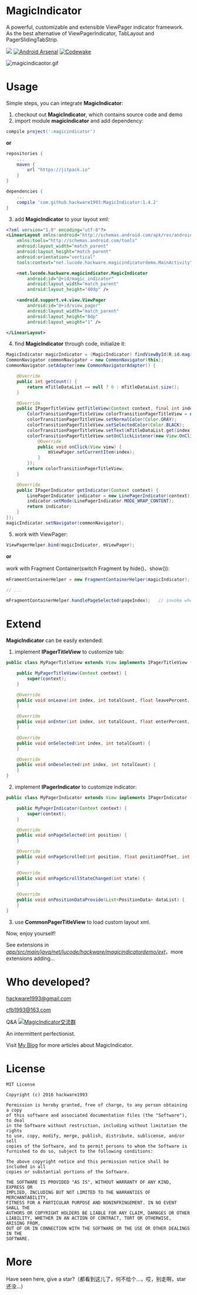 # MagicIndicator

A powerful, customizable and extensible ViewPager indicator framework. As the best alternative of ViewPagerIndicator, TabLayout and PagerSlidingTabStrip.

[![](https://jitpack.io/v/hackware1993/MagicIndicator.svg)](https://jitpack.io/#hackware1993/MagicIndicator)
[![Android Arsenal](https://img.shields.io/badge/Android%20Arsenal-MagicIndicator-green.svg?style=true)](https://android-arsenal.com/details/1/4252)
[![Codewake](https://www.codewake.com/badges/ask_question.svg)](https://www.codewake.com/p/magicindicator)

![magicindicaotor.gif](https://github.com/hackware1993/MagicIndicator/blob/master/magicindicator.gif)

# Usage

Simple steps, you can integrate **MagicIndicator**:

1. checkout out **MagicIndicator**, which contains source code and demo
2. import module **magicindicator** and add dependency:

  ```groovy
  compile project(':magicindicator')
  ```
  
  **or**
  
  ```groovy
  repositories {
      ...
      maven {
          url "https://jitpack.io"
      }
  }
  
  dependencies {
      ...
      compile 'com.github.hackware1993:MagicIndicator:1.4.2'
  }
  ```
  
3. add **MagicIndicator** to your layout xml:

  ```xml
  <?xml version="1.0" encoding="utf-8"?>
  <LinearLayout xmlns:android="http://schemas.android.com/apk/res/android"
      xmlns:tools="http://schemas.android.com/tools"
      android:layout_width="match_parent"
      android:layout_height="match_parent"
      android:orientation="vertical"
      tools:context="net.lucode.hackware.magicindicatordemo.MainActivity">
  
      <net.lucode.hackware.magicindicator.MagicIndicator
          android:id="@+id/magic_indicator"
          android:layout_width="match_parent"
          android:layout_height="40dp" />
  
      <android.support.v4.view.ViewPager
          android:id="@+id/view_pager"
          android:layout_width="match_parent"
          android:layout_height="0dp"
          android:layout_weight="1" />
  
  </LinearLayout>
  ```

4. find **MagicIndicator** through code, initialize it:

  ```java
  MagicIndicator magicIndicator = (MagicIndicator) findViewById(R.id.magic_indicator);
  CommonNavigator commonNavigator = new CommonNavigator(this);
  commonNavigator.setAdapter(new CommonNavigatorAdapter() {
  
      @Override
      public int getCount() {
          return mTitleDataList == null ? 0 : mTitleDataList.size();
      }
  
      @Override
      public IPagerTitleView getTitleView(Context context, final int index) {
          ColorTransitionPagerTitleView colorTransitionPagerTitleView = new ColorTransitionPagerTitleView(context);
          colorTransitionPagerTitleView.setNormalColor(Color.GRAY);
          colorTransitionPagerTitleView.setSelectedColor(Color.BLACK);
          colorTransitionPagerTitleView.setText(mTitleDataList.get(index));
          colorTransitionPagerTitleView.setOnClickListener(new View.OnClickListener() {
              @Override
              public void onClick(View view) {
                  mViewPager.setCurrentItem(index);
              }
          });
          return colorTransitionPagerTitleView;
      }
  
      @Override
      public IPagerIndicator getIndicator(Context context) {
          LinePagerIndicator indicator = new LinePagerIndicator(context);
          indicator.setMode(LinePagerIndicator.MODE_WRAP_CONTENT);
          return indicator;
      }
  });
  magicIndicator.setNavigator(commonNavigator);
  ```
  
5. work with ViewPager:

  ```java
  ViewPagerHelper.bind(magicIndicator, mViewPager);
  ```

  **or**
  
  work with Fragment Container(switch Fragment by hide()、show()):
  ```java
  mFramentContainerHelper = new FragmentContainerHelper(magicIndicator);
  
  // ...
  
  mFragmentContainerHelper.handlePageSelected(pageIndex);   // invoke when switch Fragment
  ```
  
# Extend

**MagicIndicator** can be easily extended:

1. implement **IPagerTitleView** to customize tab:

  ```java
  public class MyPagerTitleView extends View implements IPagerTitleView {
  
      public MyPagerTitleView(Context context) {
          super(context);
      }
  
      @Override
      public void onLeave(int index, int totalCount, float leavePercent, boolean leftToRight) {
      }
  
      @Override
      public void onEnter(int index, int totalCount, float enterPercent, boolean leftToRight) {
      }
  
      @Override
      public void onSelected(int index, int totalCount) {
      }
  
      @Override
      public void onDeselected(int index, int totalCount) {
      }
  }
  ```

2. implement **IPagerIndicator** to customize indicator:

  ```java
  public class MyPagerIndicator extends View implements IPagerIndicator {
  
      public MyPagerIndicator(Context context) {
          super(context);
      }
  
      @Override
      public void onPageSelected(int position) {
      }
  
      @Override
      public void onPageScrolled(int position, float positionOffset, int positionOffsetPixels) {
      }
  
      @Override
      public void onPageScrollStateChanged(int state) {
      }
  
      @Override
      public void onPositionDataProvide(List<PositionData> dataList) {
      }
  }
  ```

3. use **CommonPagerTitleView** to load custom layout xml.

Now, enjoy yourself!

See extensions in [*app/src/main/java/net/lucode/hackware/magicindicatordemo/ext*](https://github.com/hackware1993/MagicIndicator/tree/master/app/src/main/java/net/lucode/hackware/magicindicatordemo/ext)，more extensions adding...

# Who developed?

hackware1993@gmail.com

cfb1993@163.com

Q&A <a target="_blank" href="http://shang.qq.com/wpa/qunwpa?idkey=7ac5bef0321c7afa7e9fc4e94175fa36f413e3330c82e828b1743274af8a64d7"><img border="0" src="http://pub.idqqimg.com/wpa/images/group.png" alt="MagicIndicator交流群" title="MagicIndicator交流群"></a>

An intermittent perfectionist.

Visit [My Blog](http://hackware.lucode.net) for more articles about MagicIndicator.

# License

  ```
  MIT License
  
  Copyright (c) 2016 hackware1993
  
  Permission is hereby granted, free of charge, to any person obtaining a copy
  of this software and associated documentation files (the "Software"), to deal
  in the Software without restriction, including without limitation the rights
  to use, copy, modify, merge, publish, distribute, sublicense, and/or sell
  copies of the Software, and to permit persons to whom the Software is
  furnished to do so, subject to the following conditions:
  
  The above copyright notice and this permission notice shall be included in all
  copies or substantial portions of the Software.
  
  THE SOFTWARE IS PROVIDED "AS IS", WITHOUT WARRANTY OF ANY KIND, EXPRESS OR
  IMPLIED, INCLUDING BUT NOT LIMITED TO THE WARRANTIES OF MERCHANTABILITY,
  FITNESS FOR A PARTICULAR PURPOSE AND NONINFRINGEMENT. IN NO EVENT SHALL THE
  AUTHORS OR COPYRIGHT HOLDERS BE LIABLE FOR ANY CLAIM, DAMAGES OR OTHER
  LIABILITY, WHETHER IN AN ACTION OF CONTRACT, TORT OR OTHERWISE, ARISING FROM,
  OUT OF OR IN CONNECTION WITH THE SOFTWARE OR THE USE OR OTHER DEALINGS IN THE
  SOFTWARE.
  ```

# More

Have seen here, give a star?（都看到这儿了，何不给个...，哎，别走啊，star还没...）
